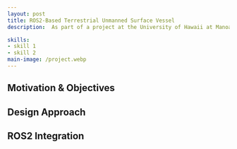 ```yaml
---
layout: post
title: ROS2-Based Terrestrial Unmanned Surface Vessel
description:  As part of a project at the University of Hawaii at Manoa, my team and I developed a mobile terrestrial robot that mimics the movement of an Unmanned Surface Vessel (USV). Ultimately intended as a platform for future marine robotics students, the project involved the complete design, prototyping, and fabrication process of the robot. I was responsible for ROS2 integration, software architecture, and testing. This page will discuss the design process for the robot and outline my key contributions throughout the project.

skills: 
- skill 1
- skill 2
main-image: /project.webp 
---
```


## Motivation & Objectives

## Design Approach

## ROS2 Integration






